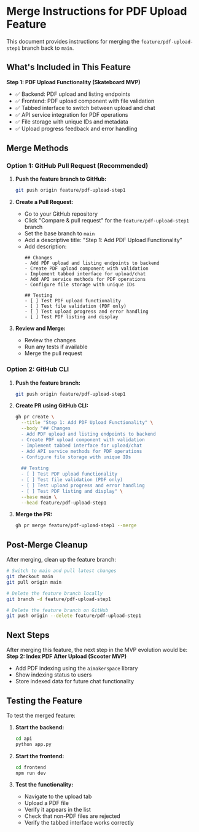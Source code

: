 # Merge Instructions for PDF Upload Feature

This document provides instructions for merging the `feature/pdf-upload-step1` branch back to `main`.

## What's Included in This Feature

**Step 1: PDF Upload Functionality (Skateboard MVP)**
- ✅ Backend: PDF upload and listing endpoints
- ✅ Frontend: PDF upload component with file validation
- ✅ Tabbed interface to switch between upload and chat
- ✅ API service integration for PDF operations
- ✅ File storage with unique IDs and metadata
- ✅ Upload progress feedback and error handling

## Merge Methods

### Option 1: GitHub Pull Request (Recommended)

1. **Push the feature branch to GitHub:**
   ```bash
   git push origin feature/pdf-upload-step1
   ```

2. **Create a Pull Request:**
   - Go to your GitHub repository
   - Click "Compare & pull request" for the `feature/pdf-upload-step1` branch
   - Set the base branch to `main`
   - Add a descriptive title: "Step 1: Add PDF Upload Functionality"
   - Add description:
     ```
     ## Changes
     - Add PDF upload and listing endpoints to backend
     - Create PDF upload component with validation
     - Implement tabbed interface for upload/chat
     - Add API service methods for PDF operations
     - Configure file storage with unique IDs
     
     ## Testing
     - [ ] Test PDF upload functionality
     - [ ] Test file validation (PDF only)
     - [ ] Test upload progress and error handling
     - [ ] Test PDF listing and display
     ```

3. **Review and Merge:**
   - Review the changes
   - Run any tests if available
   - Merge the pull request

### Option 2: GitHub CLI

1. **Push the feature branch:**
   ```bash
   git push origin feature/pdf-upload-step1
   ```

2. **Create PR using GitHub CLI:**
   ```bash
   gh pr create \
     --title "Step 1: Add PDF Upload Functionality" \
     --body "## Changes
     - Add PDF upload and listing endpoints to backend
     - Create PDF upload component with validation
     - Implement tabbed interface for upload/chat
     - Add API service methods for PDF operations
     - Configure file storage with unique IDs
     
     ## Testing
     - [ ] Test PDF upload functionality
     - [ ] Test file validation (PDF only)
     - [ ] Test upload progress and error handling
     - [ ] Test PDF listing and display" \
     --base main \
     --head feature/pdf-upload-step1
   ```

3. **Merge the PR:**
   ```bash
   gh pr merge feature/pdf-upload-step1 --merge
   ```

## Post-Merge Cleanup

After merging, clean up the feature branch:

```bash
# Switch to main and pull latest changes
git checkout main
git pull origin main

# Delete the feature branch locally
git branch -d feature/pdf-upload-step1

# Delete the feature branch on GitHub
git push origin --delete feature/pdf-upload-step1
```

## Next Steps

After merging this feature, the next step in the MVP evolution would be:
**Step 2: Index PDF After Upload (Scooter MVP)**
- Add PDF indexing using the `aimakerspace` library
- Show indexing status to users
- Store indexed data for future chat functionality

## Testing the Feature

To test the merged feature:

1. **Start the backend:**
   ```bash
   cd api
   python app.py
   ```

2. **Start the frontend:**
   ```bash
   cd frontend
   npm run dev
   ```

3. **Test the functionality:**
   - Navigate to the upload tab
   - Upload a PDF file
   - Verify it appears in the list
   - Check that non-PDF files are rejected
   - Verify the tabbed interface works correctly 